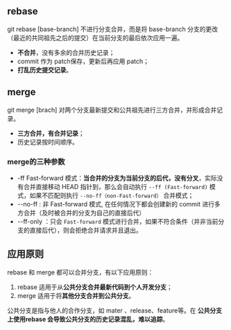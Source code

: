 ## rebase
git rebase [base-branch] 不进行分支合并，而是将 base-branch 分支的更改（最近的共同祖先之后的提交）在当前分支的最后依次应用一遍。
- **不合并**，没有多余的合并历史记录；
- commit 作为 patch保存，更新后再应用 patch；
- **打乱历史提交记录**。

## merge
git merge [brach] 对两个分支最新提交和公共祖先进行三方合并，并形成合并记录。
- **三方合并，有合并记录**；
- 历史记录按时间顺序。

### merge的三种参数
-   -ff Fast-forward 模式：**当合并的分支为当前分支的后代，没有分叉**，实际没有合并直接移动 HEAD 指针到，那么会自动执行 `--ff (Fast-forward)` 模式，如果不匹配则执行 `--no-ff（non-Fast-forward）` 合并模式；
-   --no-ff : 非 Fast-forward 模式, 在任何情况下都会创建新的 commit 进行多方合并（及时被合并的分支为自己的直接后代）
-   --ff-only ：只会 `Fast-forward` 模式进行合并，如果不符合条件（并非当前分支的直接后代），则会拒绝合并请求并且退出。


## 应用原则
rebase 和 merge 都可以合并分支，有以下应用原则：
1. rebase 适用于从**公共分支合并最新代码到个人开发分支**；
2. merge 适用于将**其他分支合并到公共分支**。

公共分支是指与他人的合作分支，如 mater 、release、feature等。在 **公共分支上使用rebase 会导致公共分支的历史记录混乱，难以追踪**。
